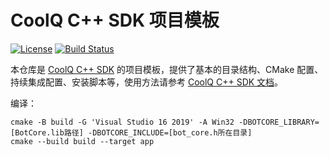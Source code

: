 # CoolQ C++ SDK 项目模板

[![License](https://img.shields.io/github/license/cqmoe/cqcppsdk-template.svg)](LICENSE)
[![Build Status](https://img.shields.io/appveyor/ci/richardchien/cqcppsdk-template.svg)](https://ci.appveyor.com/project/richardchien/cqcppsdk-template)

本仓库是 [CoolQ C++ SDK](https://github.com/cqmoe/cqcppsdk) 的项目模板，提供了基本的目录结构、CMake 配置、持续集成配置、安装脚本等，使用方法请参考 [CoolQ C++ SDK 文档](https://cqcppsdk.cqp.moe/)。

编译：
```
cmake -B build -G 'Visual Studio 16 2019' -A Win32 -DBOTCORE_LIBRARY=[BotCore.lib路径] -DBOTCORE_INCLUDE=[bot_core.h所在目录]
cmake --build build --target app
```

